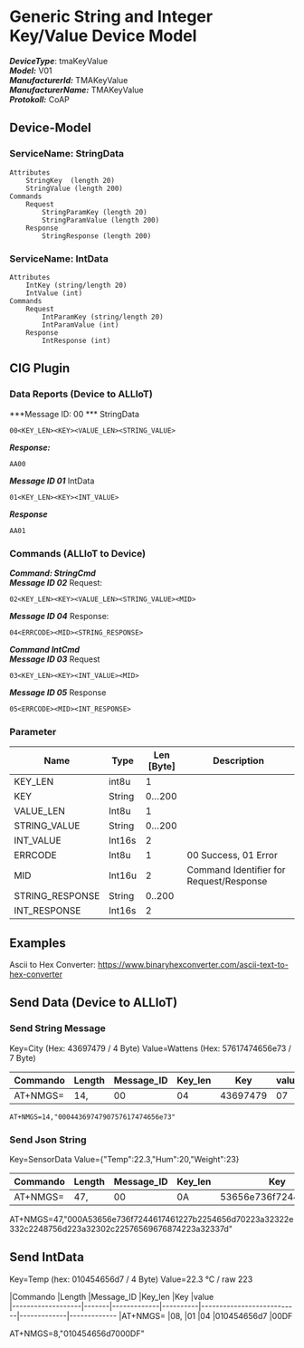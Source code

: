 # Generic String and Integer Key/Value Device Model

***DeviceType***:  tmaKeyValue  
***Model:*** V01  
***ManufacturerId:*** TMAKeyValue   
***ManufacturerName:*** TMAKeyValue  
***Protokoll:*** CoAP  

## Device-Model

### ServiceName: StringData

```
Attributes
    StringKey  (length 20)
    StringValue (length 200)
Commands
    Request
        StringParamKey (length 20)
        StringParamValue (length 200)
    Response
        StringResponse (length 200)
```		
### ServiceName: IntData
```
Attributes
    IntKey (string/length 20)
    IntValue (int)
Commands
    Request
        IntParamKey (string/length 20)
        IntParamValue (int)
    Response
        IntResponse (int)
```	       

## CIG Plugin


### Data Reports  (Device to ALLIoT)
***Message ID: 00 ***   StringData  
``` 
00<KEY_LEN><KEY><VALUE_LEN><STRING_VALUE> 
```   
***Response:***    
``` 
AA00
```

***Message ID 01*** IntData
```
01<KEY_LEN><KEY><INT_VALUE>
```
***Response*** 
```
AA01
```

### Commands  (ALLIoT to Device)
***Command: StringCmd***  
***Message ID 02*** Request:  
```
02<KEY_LEN><KEY><VALUE_LEN><STRING_VALUE><MID>
```
***Message ID 04*** Response:  
```
04<ERRCODE><MID><STRING_RESPONSE>
```

***Command IntCmd***  
***Message ID 03*** Request
```
03<KEY_LEN><KEY><INT_VALUE><MID>
```
***Message ID 05*** Response
```
05<ERRCODE><MID><INT_RESPONSE>
```
        


### Parameter

|Name               |Type        |Len [Byte]   |Description   
|-------------------|------------|-------------|-----------
|KEY_LEN            |int8u       |1            |
|KEY                |String      |0…200	       |   
|VALUE_LEN          |Int8u       |1	           |
|STRING_VALUE       |String      |0…200	       |
|INT_VALUE          |Int16s	     |2	           |
|ERRCODE            |Int8u	     |1            |00 Success, 01 Error
|MID                |Int16u	     |2	           |Command Identifier for Request/Response
|STRING_RESPONSE	|String	     |0..200       |	
|INT_RESPONSE       |Int16s	     |2            |


## Examples 
Ascii to Hex Converter: https://www.binaryhexconverter.com/ascii-text-to-hex-converter

## Send Data  (Device to ALLIoT)

### Send String Message

Key=City  (Hex: 43697479 / 4 Byte)
Value=Wattens   (Hex: 57617474656e73 / 7 Byte)

|Commando           |Length |Message_ID   |Key_len   |Key            |value_len    |value        
|-------------------|-------|-------------|----------|---------------|-------------|-------------
|AT+NMGS=           |14,    |00           |04        |43697479       |07           |57617474656e73  

```
AT+NMGS=14,"0004436974790757617474656e73"
```

### Send Json String

Key=SensorData 
Value={"Temp":22.3,"Hum":20,"Weight":23}

|Commando           |Length |Message_ID   |Key_len   |Key                        |value_len    |value        
|-------------------|-------|-------------|----------|---------------------------|-------------|-------------
|AT+NMGS=           |47,    |00           |0A        |53656e736f7244617461       |33           |3a32322e332c2248756d223a32302c22576569676874223a32337d  


AT+NMGS=47,"000A53656e736f7244617461227b2254656d70223a32322e332c2248756d223a32302c22576569676874223a32337d"



## Send IntData

Key=Temp    (hex: 010454656d7 / 4 Byte)
Value=22.3 °C / raw 223  

|Commando           |Length |Message_ID   |Key_len   |Key                        |value        
|-------------------|-------|-------------|----------|---------------------------|-------------|-------------
|AT+NMGS=           |08,    |01           |04        |010454656d7                |00DF 

AT+NMGS=8,"010454656d7000DF"  




